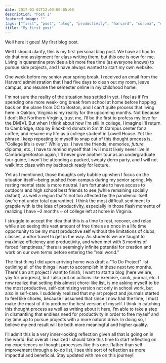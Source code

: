 ```yaml
---
date: 2017-03-02T12:00:00-05:00
description: "Post 1"
featured_image: ""
tags: ["first", "post", "blog", "productivity", "harvard", "corona", "college", "senior"]
title: "My first post"
---
```


Well here it goes! My first blog post. 

Well I should clarify, this is my first personal blog post. We have all had to do that one assignment for class writing them, but this one is now for me. Living in quarentine provides a bit more free time (as everyone knows) to pursue side projects, and I have always wanted to start my own website. 

One week before my senior year spring break, I received an email from the Harvard administration that I had five days to clean out my room, leave campus, and resume the semester online in my childhood home. 

I'm not sure the reality of the situation has settled in yet. I feel as if I'm spending one more week-long break from school at home before hopping back on the plane from DC to Boston, and I can't quite process that living here in Oakton, Virginia is my reality for the upcoming months. Not because I don’t like Northern Virginia, trust me, I’ll be the first to profess my love for the DM[V]. But when I think about how I'm still in college, I imagine I'll return to Cambridge, stop by Blackbird donuts in Smith Campus center for a coffee, and resume my life as a college student in Lowell House. Yet the phrase I keep repeating to myself to snap out of this thought process is, "College life is over." While yes, I have the friends, memories, *future* diploma, etc., I have to remind myself that I will most likely never live in Cambridge/Boston again, I'll never give another tour as an undergraduate tour guide, I won't be attending a packed, sweaty dorm party, and I will not walk into class with my backpack ready for lecture. 

Yet as I mentioned, those thoughts only bubble up when I focus on the situation itself—being pushed from campus during my senior spring. My resting mental state is more neutral. I am fortunate to have access to outdoors and high school best friends to see (while remaining socially distant), as well a region that's not too affected by the pandemic itself (we’re not under total quarantine). I think the most difficult sentiment to grapple with is the idea of productivity, especially in those flash moments of realizing I have ~2 months ~ of college left at home in Virginia. 

I struggle to accept the idea that this is a time to rest, recover, and relax while also seeing this vast amount of free time as a once in a life time opportunity to be my most productive self without the limitations of clubs, classes, and/or travel to get in the way. As students we are taught to maximize efficiency and productivity, and when met with 3 months of forced “emptiness,” there is seemingly infinite potential for creation and work on our own terms before entering the “real world.” 

The first thing I did upon arriving home was draft a "To Do Project" list outlining all of the things I want to accomplish in these next two months. There's an art project I want to finish; I want to start a blog (here we are; yay for progress), but I also put on actions like exercise, cook, journal, etc. I now realize that setting this almost chore-like list, is me asking myself to be the most productive, self-optimizing version not only in school work, but also in self-care. I suddenly realized that my art project and journals started to feel like chores, because I assumed that since I now had the time, I must make the most of it to produce the best version of myself. I think in catching this thought process as well as writing about it here, I’m able to take a step in dismantling that endless need for productivity in order to free myself and my time up to pursue projects with a more natural drive. In doing so, I believe my end result will be both more meaningful and higher quality. 

I’ll admit this is a very inner-looking reflection given all that is going on in the world. But overall I realized I should take this time to start reflecting on my experiences or thought processes like this one. Rather than self-improvement through a to-do list, I see this sort of reflection as more impactful and beneficial. Stay updated with me on this journey!

